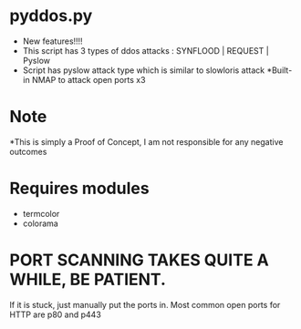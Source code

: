 # pyddos.py

* New features!!!!
* This script has 3 types of ddos attacks : SYNFLOOD | REQUEST | Pyslow
* Script has pyslow attack type which is similar to slowloris attack
*Built-in NMAP to attack open ports x3

# Note
*This is simply a Proof of Concept, I am not responsible for any negative outcomes

# Requires modules
* termcolor
* colorama

# PORT SCANNING TAKES QUITE A WHILE, BE PATIENT. 
If it is stuck, just manually put the ports in. Most common open ports for HTTP are p80 and p443


